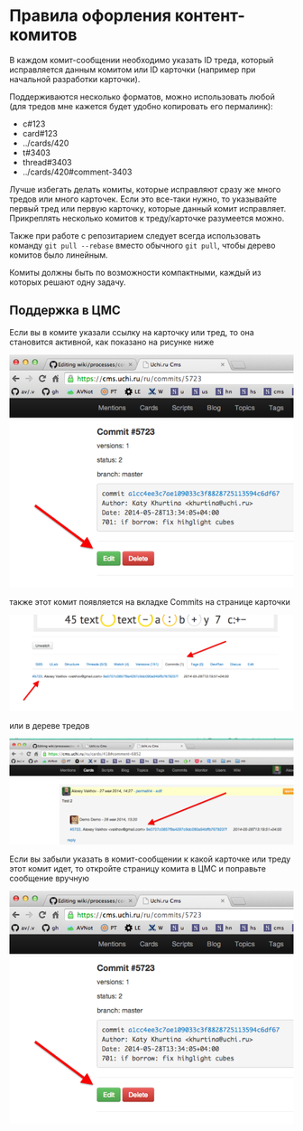 # Правила офорления контент-комитов

В каждом комит-сообщении необходимо указать ID треда, который исправляется данным комитом
или ID карточки (например при начальной разработки карточки).

Поддерживаются несколько форматов, можно использовать любой (для тредов мне кажется будет удобно копировать его пермалинк):

* с#123
* card#123
* ../cards/420
* t#3403
* thread#3403
* ../cards/420#comment-3403

Лучше избегать делать комиты, которые исправляют сразу же много тредов или много карточек. Если это все-таки нужно, то указывайте первый тред или первую карточку, которые данный комит исправляет. Прикреплять несколько комитов к треду/карточке разумеется можно.

Также при работе с репозитарием следует всегда использовать команду `git pull --rebase` вместо обычного `git pull`, чтобы дерево комитов было линейным.

Комиты должны быть по возможности компактными, каждый из которых решают одну задачу.

## Поддержка в ЦМС

Если вы в комите указали ссылку на карточку или тред, то она становится активной, как показано на рисунке ниже

![img](img/commit_cms.png)


также этот комит появляется на вкладке Commits на странице карточки

![img](img/commit_to_card.png)

или в дереве тредов

![img](img/commit_to_thread.png)

Если вы забыли указать в комит-сообщении к какой карточке или треду этот комит идет, то откройте страницу комита в ЦМС и поправьте сообщение вручную

![img](img/commit_cms.png)


